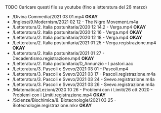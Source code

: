  TODO Caricare questi file su youtube
(fino a letteratura del 26 marzo)

- /Divina Commedia/2021 03 01.mp4 **OKAY**
- /Inglese/9.Modernism/2021 02 12 - The Nigro Movement.m4a
- /Letteratura/2. Italia postunitaria/2020 12 14.2 - Verga.mp4 **OKAY**
- /Letteratura/2. Italia postunitaria/2020 12 16 - Verga.mp4 **OKAY**
- /Letteratura/2. Italia postunitaria/2020 12 18 - Verga.mp4 **OKAY**
- /Letteratura/2. Italia postunitaria/2021 01 25 - Verga.registrazione.mp4 **OKAY**
- /Letteratura/2. Italia postunitaria/2021 01 27 - Decadentismo.registrazione.mp4 **OKAY**
- /Letteratura/2. Italia postunitaria/D_Annunzio - I pastori.aac
- /Letteratura/3. Pascoli e Svevo/2021 03 01 - Pascoli.mp4
- /Letteratura/3. Pascoli e Svevo/2021 03 17 - Pascoli.registrazione.m4a
- /Letteratura/3. Pascoli e Svevo/2021 03 24 - Svevo.registrazione.m4a
- /Letteratura/3. Pascoli e Svevo/2021 03 26 - Svevo.registrazione.m4a
- /Matematica/Lezioni/2020 10 26 - Problemi con i Limiti/26 ott 2020 - Problemi con i Limiti.registrazione.mp4 **OKAY**
- /Scienze/Biochimica/8. Biotecnologie/2021 03 25 - Biotecnologie.registrazione.mkv **OKAY**